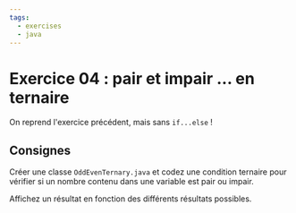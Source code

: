 ```yaml
---
tags:
  - exercises
  - java
---
```


# Exercice 04 : pair et impair ... en ternaire

On reprend l'exercice précédent, mais sans `if...else` !

## Consignes

Créer une classe `OddEvenTernary.java` et codez une condition ternaire pour vérifier si un nombre contenu dans une variable est pair ou impair.

Affichez un résultat en fonction des différents résultats possibles.
